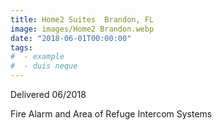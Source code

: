 ```yaml
---
title: Home2 Suites  Brandon, FL
image: images/Home2 Brandon.webp
date: "2018-06-01T00:00:00"
tags:
#  - example
#  - duis neque
---
```

Delivered 06/2018
<!-- more -->
Fire Alarm and Area of Refuge Intercom Systems
